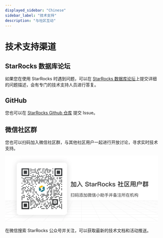 ```yaml
---
displayed_sidebar: "Chinese"
sidebar_label: "技术支持"
description: "与社区互动"
---
```


# 技术支持渠道

## StarRocks 数据库论坛

如果您在使用 StarRocks 时遇到问题，可以在 [StarRocks 数据库论坛](https://forum.mirrorship.cn/)上提交详细的问题描述，会有专门的技术支持人员进行答复。

## GitHub

您也可以在 [StarRocks Github 仓库](https://github.com/StarRocks/starrocks) 提交 Issue。

## 微信社区群

您也可以扫码加入微信社区群，与其他社区用户一起进行开放讨论，寻求实时技术支持。

![image](../assets/wechat_scan.png)

在微信搜索 StarRocks 公众号并关注，可以获取最新的技术文档和活动推送。
